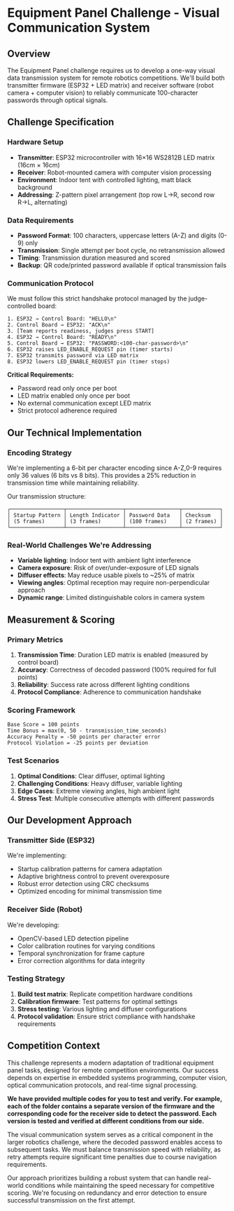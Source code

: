 # Equipment Panel Challenge - Visual Communication System

## Overview

The Equipment Panel challenge requires us to develop a one-way visual data transmission system for remote robotics competitions. We'll build both transmitter firmware (ESP32 + LED matrix) and receiver software (robot camera + computer vision) to reliably communicate 100-character passwords through optical signals.

## Challenge Specification

### Hardware Setup
- **Transmitter**: ESP32 microcontroller with 16×16 WS2812B LED matrix (16cm × 16cm)
- **Receiver**: Robot-mounted camera with computer vision processing
- **Environment**: Indoor tent with controlled lighting, matt black background
- **Addressing**: Z-pattern pixel arrangement (top row L→R, second row R→L, alternating)

### Data Requirements
- **Password Format**: 100 characters, uppercase letters (A-Z) and digits (0-9) only
- **Transmission**: Single attempt per boot cycle, no retransmission allowed
- **Timing**: Transmission duration measured and scored
- **Backup**: QR code/printed password available if optical transmission fails

### Communication Protocol

We must follow this strict handshake protocol managed by the judge-controlled board:

```
1. ESP32 → Control Board: "HELLO\n"
2. Control Board → ESP32: "ACK\n"
3. [Team reports readiness, judges press START]
4. ESP32 → Control Board: "READY\n"
5. Control Board → ESP32: "PASSWORD:<100-char-password>\n"
6. ESP32 raises LED_ENABLE_REQUEST pin (timer starts)
7. ESP32 transmits password via LED matrix
8. ESP32 lowers LED_ENABLE_REQUEST pin (timer stops)
```

**Critical Requirements:**
- Password read only once per boot
- LED matrix enabled only once per boot
- No external communication except LED matrix
- Strict protocol adherence required

## Our Technical Implementation

### Encoding Strategy
We're implementing a 6-bit per character encoding since A-Z,0-9 requires only 36 values (6 bits vs 8 bits). This provides a 25% reduction in transmission time while maintaining reliability.

Our transmission structure:
```
┌─────────────────┬──────────────────┬─────────────────┬────────────┐
│ Startup Pattern │ Length Indicator │ Password Data   │ Checksum   │
│ (5 frames)      │ (3 frames)       │ (100 frames)    │ (2 frames) │
└─────────────────┴──────────────────┴─────────────────┴────────────┘
```

### Real-World Challenges We're Addressing
- **Variable lighting**: Indoor tent with ambient light interference
- **Camera exposure**: Risk of over/under-exposure of LED signals
- **Diffuser effects**: May reduce usable pixels to ~25% of matrix
- **Viewing angles**: Optimal reception may require non-perpendicular approach
- **Dynamic range**: Limited distinguishable colors in camera system

## Measurement & Scoring

### Primary Metrics
1. **Transmission Time**: Duration LED matrix is enabled (measured by control board)
2. **Accuracy**: Correctness of decoded password (100% required for full points)
3. **Reliability**: Success rate across different lighting conditions
4. **Protocol Compliance**: Adherence to communication handshake

### Scoring Framework
```
Base Score = 100 points
Time Bonus = max(0, 50 - transmission_time_seconds)
Accuracy Penalty = -50 points per character error
Protocol Violation = -25 points per deviation
```

### Test Scenarios
1. **Optimal Conditions**: Clear diffuser, optimal lighting
2. **Challenging Conditions**: Heavy diffuser, variable lighting
3. **Edge Cases**: Extreme viewing angles, high ambient light
4. **Stress Test**: Multiple consecutive attempts with different passwords

## Our Development Approach

### Transmitter Side (ESP32)
We're implementing:
- Startup calibration patterns for camera adaptation
- Adaptive brightness control to prevent overexposure
- Robust error detection using CRC checksums
- Optimized encoding for minimal transmission time

### Receiver Side (Robot)
We're developing:
- OpenCV-based LED detection pipeline
- Color calibration routines for varying conditions
- Temporal synchronization for frame capture
- Error correction algorithms for data integrity

### Testing Strategy
1. **Build test matrix**: Replicate competition hardware conditions
2. **Calibration firmware**: Test patterns for optimal settings
3. **Stress testing**: Various lighting and diffuser configurations
4. **Protocol validation**: Ensure strict compliance with handshake requirements

## Competition Context

This challenge represents a modern adaptation of traditional equipment panel tasks, designed for remote competition environments. Our success depends on expertise in embedded systems programming, computer vision, optical communication protocols, and real-time signal processing.

**We have provided multiple codes for you to test and verify. For example, each of the folder contains a separate version of the firmware and the corresponding code for the receiver side to detect the password. Each version is tested and verified at different conditions from our side.**

The visual communication system serves as a critical component in the larger robotics challenge, where the decoded password enables access to subsequent tasks. We must balance transmission speed with reliability, as retry attempts require significant time penalties due to course navigation requirements.

Our approach prioritizes building a robust system that can handle real-world conditions while maintaining the speed necessary for competitive scoring. We're focusing on redundancy and error detection to ensure successful transmission on the first attempt.
